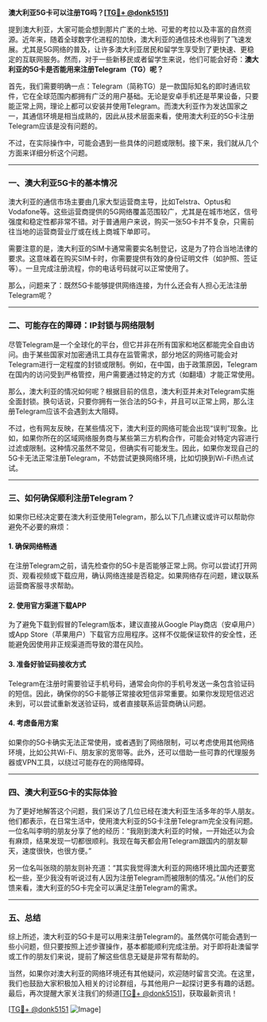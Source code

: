 **澳大利亚5G卡可以注册TG吗？[[TG💪+ @donk5151](https://t.me/s/donk5151)]**

提到澳大利亚，大家可能会想到那片广袤的土地、可爱的考拉以及丰富的自然资源。近年来，随着全球数字化进程的加快，澳大利亚的通信技术也得到了飞速发展。尤其是5G网络的普及，让许多澳大利亚居民和留学生享受到了更快速、更稳定的互联网服务。然而，对于一些新移民或者留学生来说，他们可能会好奇：**澳大利亚的5G卡是否能用来注册Telegram（TG）呢？**

首先，我们需要明确一点：Telegram（简称TG）是一款国际知名的即时通讯软件，它在全球范围内都拥有广泛的用户基础。无论是安卓手机还是苹果设备，只要能正常上网，理论上都可以安装并使用Telegram。而澳大利亚作为发达国家之一，其通信环境是相当成熟的，因此从技术层面来看，使用澳大利亚的5G卡注册Telegram应该是没有问题的。

不过，在实际操作中，可能会遇到一些具体的问题或限制。接下来，我们就从几个方面来详细分析这个问题。

---

### **一、澳大利亚5G卡的基本情况**

澳大利亚的通信市场主要由几家大型运营商主导，比如Telstra、Optus和Vodafone等。这些运营商提供的5G网络覆盖范围较广，尤其是在城市地区，信号强度和稳定性都非常不错。对于普通用户来说，购买一张5G卡并不复杂，只需前往当地的运营商营业厅或在线上商城下单即可。

需要注意的是，澳大利亚的SIM卡通常需要实名制登记，这是为了符合当地法律的要求。这意味着在购买SIM卡时，你需要提供有效的身份证明文件（如护照、签证等）。一旦完成注册流程，你的电话号码就可以正常使用了。

那么，问题来了：既然5G卡能够提供网络连接，为什么还会有人担心无法注册Telegram呢？

---

### **二、可能存在的障碍：IP封锁与网络限制**

尽管Telegram是一个全球化的平台，但它并非在所有国家和地区都能完全自由访问。由于某些国家对加密通讯工具存在监管需求，部分地区的网络可能会对Telegram进行一定程度的封锁或限制。例如，在中国，由于政策原因，Telegram在国内的访问受到严格管控，用户需要通过特定的方式（如翻墙）才能正常使用。

那么，澳大利亚的情况如何呢？根据目前的信息，澳大利亚并未对Telegram实施全面封锁。换句话说，只要你拥有一张合法的5G卡，并且可以正常上网，那么注册Telegram应该不会遇到太大阻碍。

不过，也有网友反映，在某些情况下，澳大利亚的网络可能会出现“误判”现象。比如，如果你所在的区域网络服务商与某些第三方机构合作，可能会对特定内容进行过滤或限制。这种情况虽然不常见，但确实有可能发生。因此，如果你发现自己的5G卡无法正常注册Telegram，不妨尝试更换网络环境，比如切换到Wi-Fi热点试试。

---

### **三、如何确保顺利注册Telegram？**

如果你已经决定要在澳大利亚使用Telegram，那么以下几点建议或许可以帮助你避免不必要的麻烦：

#### **1. 确保网络畅通**
在注册Telegram之前，请先检查你的5G卡是否能够正常上网。你可以尝试打开网页、观看视频或下载应用，确认网络连接是否稳定。如果网络存在问题，建议联系运营商客服寻求帮助。

#### **2. 使用官方渠道下载APP**
为了避免下载到假冒的Telegram版本，建议直接从Google Play商店（安卓用户）或App Store（苹果用户）下载官方应用程序。这样不仅能保证软件的安全性，还能避免因使用非正规渠道而导致的潜在风险。

#### **3. 准备好验证码接收方式**
Telegram在注册时需要验证手机号码，通常会向你的手机号发送一条包含验证码的短信。因此，确保你的5G卡能够正常接收短信非常重要。如果你发现短信迟迟未到，可以尝试重新发送验证码，或者直接联系运营商确认问题。

#### **4. 考虑备用方案**
如果你的5G卡确实无法正常使用，或者遇到了网络限制，可以考虑使用其他网络环境，比如公共Wi-Fi、朋友家的宽带等。此外，还可以借助一些可靠的代理服务器或VPN工具，以绕过可能存在的网络障碍。

---

### **四、澳大利亚5G卡的实际体验**

为了更好地解答这个问题，我们采访了几位已经在澳大利亚生活多年的华人朋友。他们都表示，在日常生活中，使用澳大利亚的5G卡注册Telegram完全没有问题。一位名叫李明的朋友分享了他的经历：“我刚到澳大利亚的时候，一开始还以为会有麻烦，结果发现一切都很顺利。我现在每天都会用Telegram跟国内的朋友聊天，速度很快，也很方便。”

另一位名叫张晓的朋友则补充道：“其实我觉得澳大利亚的网络环境比国内还要宽松一些，至少我没有听说过有人因为注册Telegram而被限制的情况。”从他们的反馈来看，澳大利亚的5G卡完全可以满足注册Telegram的需求。

---

### **五、总结**

综上所述，澳大利亚的5G卡是可以用来注册Telegram的。虽然偶尔可能会遇到一些小问题，但只要按照上述步骤操作，基本都能顺利完成注册。对于即将赴澳留学或工作的朋友们来说，提前了解这些信息无疑是非常有帮助的。

当然，如果你对澳大利亚的网络环境还有其他疑问，欢迎随时留言交流。在这里，我们也鼓励大家积极加入相关的讨论群组，与其他用户一起探讨更多有趣的话题。最后，再次提醒大家关注我们的频道[[TG💪+ @donk5151](https://t.me/s/donk5151)]，获取最新资讯！

[[TG💪+ @donk5151](https://t.me/s/donk5151) ![Image](https://i.postimg.cc/rwNCRYN7/Snipaste-2025-04-30-17-27-05.png)]